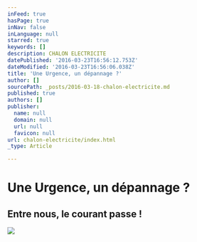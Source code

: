 ```yaml
---
inFeed: true
hasPage: true
inNav: false
inLanguage: null
starred: true
keywords: []
description: CHALON ELECTRICITE
datePublished: '2016-03-23T16:56:12.753Z'
dateModified: '2016-03-23T16:56:06.038Z'
title: 'Une Urgence, un dépannage ?'
author: []
sourcePath: _posts/2016-03-18-chalon-electricite.md
published: true
authors: []
publisher:
  name: null
  domain: null
  url: null
  favicon: null
url: chalon-electricite/index.html
_type: Article

---
```

# Une Urgence, un dépannage ?

## Entre nous, le courant passe !
![](https://s3-us-west-2.amazonaws.com/the-grid-img/p/390b89652804f0424f5ce9da49ed96f77758aafd.jpg)